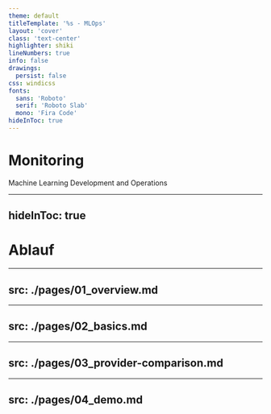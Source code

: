 ```yaml
---
theme: default
titleTemplate: '%s - MLOps'
layout: 'cover'
class: 'text-center'
highlighter: shiki
lineNumbers: true
info: false
drawings:
  persist: false
css: windicss
fonts:
  sans: 'Roboto'
  serif: 'Roboto Slab'
  mono: 'Fira Code'
hideInToc: true
---
```


# Monitoring

Machine Learning Development and Operations

<Footer />

---
hideInToc: true
---

# Ablauf

<Toc maxDepth="2" />

<Footer />

---
src: ./pages/01_overview.md
---

---
src: ./pages/02_basics.md
---

---
src: ./pages/03_provider-comparison.md
---

---
src: ./pages/04_demo.md
---
